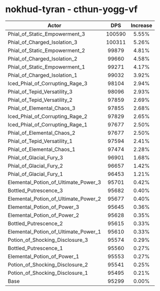 # nokhud-tyran - cthun-yogg-vf
| Actor | DPS | Increase |
|---|:---:|:---:|
|Phial_of_Static_Empowerment_3|100590|5.55%|
|Phial_of_Charged_Isolation_3|100311|5.26%|
|Phial_of_Static_Empowerment_2|99879|4.81%|
|Phial_of_Charged_Isolation_2|99660|4.58%|
|Phial_of_Static_Empowerment_1|99271|4.17%|
|Phial_of_Charged_Isolation_1|99032|3.92%|
|Iced_Phial_of_Corrupting_Rage_3|98104|2.94%|
|Phial_of_Tepid_Versatility_3|98096|2.93%|
|Phial_of_Tepid_Versatility_2|97859|2.69%|
|Phial_of_Elemental_Chaos_3|97855|2.68%|
|Iced_Phial_of_Corrupting_Rage_2|97829|2.65%|
|Iced_Phial_of_Corrupting_Rage_1|97677|2.50%|
|Phial_of_Elemental_Chaos_2|97677|2.50%|
|Phial_of_Tepid_Versatility_1|97594|2.41%|
|Phial_of_Elemental_Chaos_1|97474|2.28%|
|Phial_of_Glacial_Fury_3|96901|1.68%|
|Phial_of_Glacial_Fury_2|96657|1.42%|
|Phial_of_Glacial_Fury_1|96453|1.21%|
|Elemental_Potion_of_Ultimate_Power_3|95701|0.42%|
|Bottled_Putrescence_3|95682|0.40%|
|Elemental_Potion_of_Ultimate_Power_2|95677|0.40%|
|Elemental_Potion_of_Power_3|95645|0.36%|
|Elemental_Potion_of_Power_2|95628|0.35%|
|Bottled_Putrescence_2|95615|0.33%|
|Elemental_Potion_of_Ultimate_Power_1|95610|0.33%|
|Potion_of_Shocking_Disclosure_3|95574|0.29%|
|Bottled_Putrescence_1|95560|0.27%|
|Elemental_Potion_of_Power_1|95553|0.27%|
|Potion_of_Shocking_Disclosure_2|95541|0.25%|
|Potion_of_Shocking_Disclosure_1|95495|0.21%|
|Base|95299|0.00%|
